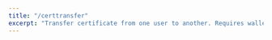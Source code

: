 ```yaml
---
title: "/certtransfer"
excerpt: "Transfer certificate from one user to another. Requires wallet passphrase to be set with walletpassphrase call."
---
```

